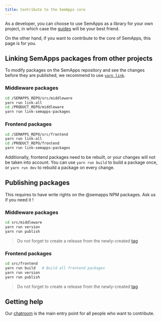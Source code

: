 ```yaml
---
title: Contribute to the SemApps core
---
```


As a developer, you can choose to use SemApps as a library for your own project, in which case the [guides](guides/ldp-server.md) will be your best friend.

On the other hand, if you want to contribute to the core of SemApps, this page is for you.


## Linking SemApps packages from other projects

To modify packages on the SemApps repository and see the changes before they are published, we recommend to use [`yarn link`](https://classic.yarnpkg.com/en/docs/cli/link/).

### Middleware packages

```bash
cd /SEMAPPS_REPO/src/middleware
yarn run link-all
cd /PRODUCT_REPO/middleware
yarn run link-semapps-packages
```

### Frontend packages

```bash
cd /SEMAPPS_REPO/src/frontend
yarn run link-all
cd /PRODUCT_REPO/frontend
yarn run link-semapps-packages
```

Additionally, frontend packages need to be rebuilt, or your changes will not be taken into account.
You can use `yarn run build` to build a package once, or `yarn run dev` to rebuild a package on every change.


## Publishing packages

This requires to have write rights on the @semapps NPM packages. Ask us if you need it !

### Middleware packages

```bash
cd src/middleware
yarn run version
yarn run publish
```

> Do not forget to create a release from the newly-created [tag](https://github.com/assemblee-virtuelle/semapps/tags)

### Frontend packages

```bash
cd src/frontend
yarn run build   # Build all frontend packages
yarn run version
yarn run publish
```

> Do not forget to create a release from the newly-created [tag](https://github.com/assemblee-virtuelle/semapps/tags)


## Getting help

Our [chatroom](https://chat.lescommuns.org/channel/semapps_dev) is the main entry point for all people who want to contribute.
